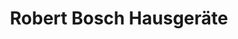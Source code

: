 ---
title: "Robert Bosch Hausgeräte"
url: /zuerich/robert-bosch-hausgeraete/
shop: Haushaltsgeräte
---
